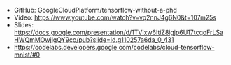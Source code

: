 - GitHub: GoogleCloudPlatform/tensorflow-without-a-phd
- Video:  https://www.youtube.com/watch?v=vq2nnJ4g6N0&t=107m25s
- Slides: https://docs.google.com/presentation/d/1TVixw6ItiZ8igjp6U17tcgoFrLSaHWQmMOwjlgQY9co/pub?slide=id.g110257a6da_0_431
- https://codelabs.developers.google.com/codelabs/cloud-tensorflow-mnist/#0
